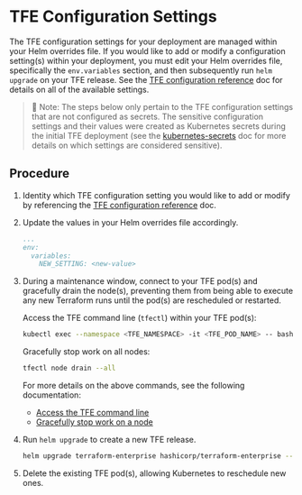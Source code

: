 # TFE Configuration Settings

The TFE configuration settings for your deployment are managed within your Helm overrides file. If you would like to add or modify a configuration setting(s) within your deployment, you must edit your Helm overrides file, specifically the `env.variables` section, and then subsequently run `helm upgrade` on your TFE release. See the [TFE configuration reference](https://developer.hashicorp.com/terraform/enterprise/flexible-deployments/install/configuration) doc for details on all of the available settings.

>📝 Note: The steps below only pertain to the TFE configuration settings that are not configured as secrets. The sensitive configuration settings and their values were created as Kubernetes secrets during the initial TFE deployment (see the [kubernetes-secrets](./kubernetes-secrets.md) doc for more details on which settings are considered sensitive).

## Procedure

1. Identity which TFE configuration setting you would like to add or modify by referencing the [TFE configuration reference](https://developer.hashicorp.com/terraform/enterprise/flexible-deployments/install/configuration) doc.
   
2. Update the values in your Helm overrides file accordingly.
   
   ```yaml
   ...
   env:
     variables:
       NEW_SETTING: <new-value>
   ```

3. During a maintenance window, connect to your TFE pod(s) and gracefully drain the node(s), preventing them from being able to execute any new Terraform runs until the pod(s) are rescheduled or restarted.
   
   Access the TFE command line (`tfectl`) within your TFE pod(s):
   
   ```sh
   kubectl exec --namespace <TFE_NAMESPACE> -it <TFE_POD_NAME> -- bash
   ```

   Gracefully stop work on all nodes:
   
   ```sh
   tfectl node drain --all
   ```

   For more details on the above commands, see the following documentation:
    - [Access the TFE command line](https://developer.hashicorp.com/terraform/enterprise/flexible-deployments/admin/admin-cli/cli-access)
    - [Gracefully stop work on a node](https://developer.hashicorp.com/terraform/enterprise/flexible-deployments/admin/admin-cli/admin-cli#gracefully-stop-work-on-a-node)

4. Run `helm upgrade` to create a new TFE release.
   
   ```sh
   helm upgrade terraform-enterprise hashicorp/terraform-enterprise --namespace <TFE_NAMESPACE> --values </path/to/tfe_helm_overrides.yaml>
   ```

5. Delete the existing TFE pod(s), allowing Kubernetes to reschedule new ones.